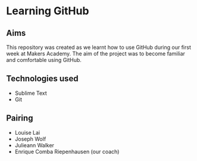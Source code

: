 # Learning GitHub

## Aims
This repository was created as we learnt how to use GitHub during our first week at Makers Academy. The aim of the project was to become familiar and comfortable using GitHub.

## Technologies used
- Sublime Text
- Git

## Pairing
- Louise Lai
- Joseph Wolf
- Julieann Walker
- Enrique Comba Riepenhausen (our coach)
